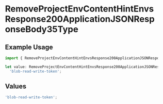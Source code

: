 # RemoveProjectEnvContentHintEnvsResponse200ApplicationJSONResponseBody35Type

## Example Usage

```typescript
import { RemoveProjectEnvContentHintEnvsResponse200ApplicationJSONResponseBody35Type } from '@vercel/client/models/operations';

let value: RemoveProjectEnvContentHintEnvsResponse200ApplicationJSONResponseBody35Type =
  'blob-read-write-token';
```

## Values

```typescript
'blob-read-write-token';
```
